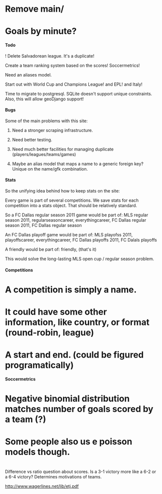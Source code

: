 
# Remove main/

# Goals by minute?

#### Todo

! Delete Salvadorean league. It's a duplicate!

Create a team ranking system based on the scores!
Soccermetrics!

Need an aliases model.

Start out with World Cup and Champions League! and EPL! and Italy!

Time to migrate to postgresql. SQLite doesn't support unique constraints.
Also, this will allow geoDjango support!

#### Bugs

Some of the main problems with this site:

1. Need a stronger scraping infrastructure.
2. Need better testing.
3. Need much better facilities for managing duplicate (players/leagues/teams/games)

5. Maybe an alias model that maps a name to a generic foreign key? Unique on the name/gfk combination.


#### Stats

So the unifying idea behind how to keep stats on the site:

Every game is part of several competitions. We save stats for each competition into a stats object. That should be relatively standard. 

So a FC Dallas regular season  2011 game would be part of:
MLS regular season 2011, regularseasoncareer, everythingcareer, FC Dallas regular season 2011, FC Dallas regular season

An FC Dallas playoff game would be part of:
MLS playofss 2011, playoffscareer, everythingcareer, FC Dallas playoffs 2011, FC Dalals playoffs

A friendly would be part of:
friendly, (that's it)

This would solve the long-lasting MLS open cup / regular season problem.

#### Competitions 

# A competition is simply a name.
# It could have some other information, like country, or format (round-robin, league)
# A start and end. (could be figured programatically)


#### Soccermetrics

# Negative binomial distribution matches number of goals scored by a team (?)
# Some people also us e poisson models though.
# 
Difference vs ratio question about scores.
Is a 3-1 victory more like a 6-2 or a 6-4 victory?
Determines motivations of teams.

http://www.wagerlines.net/lib/etj.pdf
